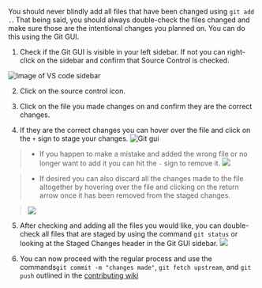 You should never blindly add all files that have been changed using ``git add .``. That being said, you should always double-check the files changed and make sure those are the intentional changes you planned on. You can do this using the Git GUI. 

1. Check if the Git GUI is visible in your left sidebar. If not you can right-click on the sidebar and confirm that Source Control is checked.

![Image of VS code sidebar](https://i.imgur.com/Kp5RYo8.png)

2. Click on the source control icon. 

3. Click on the file you made changes on and confirm they are the correct changes.

4. If they are the correct changes you can hover over the file and click on the ``+`` sign to stage your changes.
![Git gui](https://i.imgur.com/ygSR35n.png)

> * If you happen to make a mistake and added the wrong file or no longer want to add it you can hit the ``-`` sign to remove it.
> ![](https://i.imgur.com/0JnxTHd.png)

> * If desired you can also discard all the changes made to the file altogether by hovering over the file and clicking on the return arrow once it has been removed from the staged changes.

> ![](https://i.imgur.com/Kx7OH88.png)

5.  After checking and adding all the files you would like, you can double-check all files that are staged by using the command ``git status`` or looking at the Staged Changes header in the Git GUI sidebar.
![](https://i.imgur.com/xuGOJYC.png)

6. You can now proceed with the regular process and use the commands``git commit -m "changes made"``, ``git fetch upstream``, and ``git push`` outlined in the [contributing wiki](https://github.com/hackforla/website/blob/gh-pages/CONTRIBUTING.md#step-6-work-on-an-issue-using-git)




